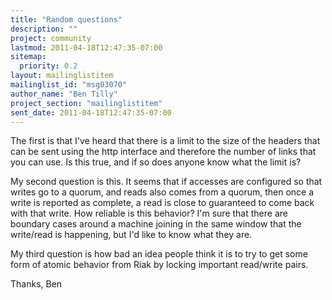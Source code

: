 ```yaml
---
title: "Random questions"
description: ""
project: community
lastmod: 2011-04-18T12:47:35-07:00
sitemap:
  priority: 0.2
layout: mailinglistitem
mailinglist_id: "msg03070"
author_name: "Ben Tilly"
project_section: "mailinglistitem"
sent_date: 2011-04-18T12:47:35-07:00
---
```



The first is that I've heard that there is a limit to the size of the
headers that can be sent using the http interface and therefore the
number of links that you can use. Is this true, and if so does anyone
know what the limit is?

My second question is this. It seems that if accesses are configured
so that writes go to a quorum, and reads also comes from a quorum,
then once a write is reported as complete, a read is close to
guaranteed to come back with that write. How reliable is this
behavior? I'm sure that there are boundary cases around a machine
joining in the same window that the write/read is happening, but I'd
like to know what they are.

My third question is how bad an idea people think it is to try to get
some form of atomic behavior from Riak by locking important read/write
pairs.

Thanks,
Ben

